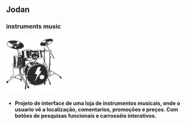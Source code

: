 ## Jodan ##
### instruments music ##

<img src="images/about-img.png" style="width:30%;">

- #### Projeto de interface de uma loja de instrumentos musicais, onde o usuario vê a localização, comentarios, promoções e preços. Com botões de pesquisas funcionais e carrosséis interativos.
